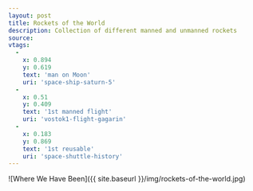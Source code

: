 ```yaml
---
layout: post
title: Rockets of the World
description: Collection of different manned and unmanned rockets
source: 
vtags:
  -
    x: 0.894
    y: 0.619
    text: 'man on Moon'
    uri: 'space-ship-saturn-5'
  -
    x: 0.51
    y: 0.409
    text: '1st manned flight'
    uri: 'vostok1-flight-gagarin'
  -
    x: 0.183
    y: 0.869
    text: '1st reusable'
    uri: 'space-shuttle-history'   
---
```


![Where We Have Been]({{ site.baseurl }}/img/rockets-of-the-world.jpg)
